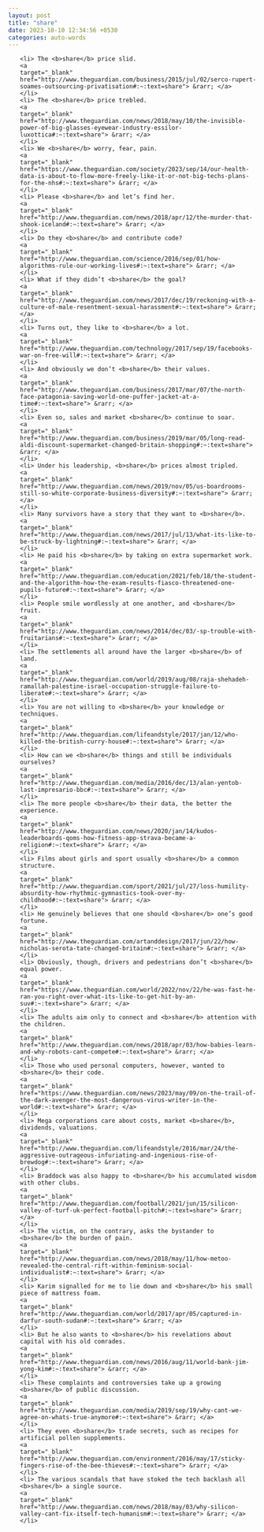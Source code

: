 ```yaml
---
layout: post
title: "share"
date: 2023-10-10 12:34:56 +0530
categories: auto-words
---
```

<ol>

    <li> The <b>share</b> price slid.
    <a 
    target="_blank" 
    href="http://www.theguardian.com/business/2015/jul/02/serco-rupert-soames-outsourcing-privatisation#:~:text=share"> &rarr; </a>
    </li>
    <li> The <b>share</b> price trebled.
    <a 
    target="_blank" 
    href="http://www.theguardian.com/news/2018/may/10/the-invisible-power-of-big-glasses-eyewear-industry-essilor-luxottica#:~:text=share"> &rarr; </a>
    </li>
    <li> We <b>share</b> worry, fear, pain.
    <a 
    target="_blank" 
    href="https://www.theguardian.com/society/2023/sep/14/our-health-data-is-about-to-flow-more-freely-like-it-or-not-big-techs-plans-for-the-nhs#:~:text=share"> &rarr; </a>
    </li>
    <li> Please <b>share</b> and let’s find her.
    <a 
    target="_blank" 
    href="http://www.theguardian.com/news/2018/apr/12/the-murder-that-shook-iceland#:~:text=share"> &rarr; </a>
    </li>
    <li> Do they <b>share</b> and contribute code?
    <a 
    target="_blank" 
    href="http://www.theguardian.com/science/2016/sep/01/how-algorithms-rule-our-working-lives#:~:text=share"> &rarr; </a>
    </li>
    <li> What if they didn’t <b>share</b> the goal?
    <a 
    target="_blank" 
    href="http://www.theguardian.com/news/2017/dec/19/reckoning-with-a-culture-of-male-resentment-sexual-harassment#:~:text=share"> &rarr; </a>
    </li>
    <li> Turns out, they like to <b>share</b> a lot.
    <a 
    target="_blank" 
    href="http://www.theguardian.com/technology/2017/sep/19/facebooks-war-on-free-will#:~:text=share"> &rarr; </a>
    </li>
    <li> And obviously we don’t <b>share</b> their values.
    <a 
    target="_blank" 
    href="http://www.theguardian.com/business/2017/mar/07/the-north-face-patagonia-saving-world-one-puffer-jacket-at-a-time#:~:text=share"> &rarr; </a>
    </li>
    <li> Even so, sales and market <b>share</b> continue to soar.
    <a 
    target="_blank" 
    href="http://www.theguardian.com/business/2019/mar/05/long-read-aldi-discount-supermarket-changed-britain-shopping#:~:text=share"> &rarr; </a>
    </li>
    <li> Under his leadership, <b>share</b> prices almost tripled.
    <a 
    target="_blank" 
    href="http://www.theguardian.com/news/2019/nov/05/us-boardrooms-still-so-white-corporate-business-diversity#:~:text=share"> &rarr; </a>
    </li>
    <li> Many survivors have a story that they want to <b>share</b>.
    <a 
    target="_blank" 
    href="http://www.theguardian.com/news/2017/jul/13/what-its-like-to-be-struck-by-lightning#:~:text=share"> &rarr; </a>
    </li>
    <li> He paid his <b>share</b> by taking on extra supermarket work.
    <a 
    target="_blank" 
    href="http://www.theguardian.com/education/2021/feb/18/the-student-and-the-algorithm-how-the-exam-results-fiasco-threatened-one-pupils-future#:~:text=share"> &rarr; </a>
    </li>
    <li> People smile wordlessly at one another, and <b>share</b> fruit.
    <a 
    target="_blank" 
    href="http://www.theguardian.com/news/2014/dec/03/-sp-trouble-with-fruitarians#:~:text=share"> &rarr; </a>
    </li>
    <li> The settlements all around have the larger <b>share</b> of land.
    <a 
    target="_blank" 
    href="http://www.theguardian.com/world/2019/aug/08/raja-shehadeh-ramallah-palestine-israel-occupation-struggle-failure-to-liberate#:~:text=share"> &rarr; </a>
    </li>
    <li> You are not willing to <b>share</b> your knowledge or techniques.
    <a 
    target="_blank" 
    href="http://www.theguardian.com/lifeandstyle/2017/jan/12/who-killed-the-british-curry-house#:~:text=share"> &rarr; </a>
    </li>
    <li> How can we <b>share</b> things and still be individuals ourselves?
    <a 
    target="_blank" 
    href="http://www.theguardian.com/media/2016/dec/13/alan-yentob-last-impresario-bbc#:~:text=share"> &rarr; </a>
    </li>
    <li> The more people <b>share</b> their data, the better the experience.
    <a 
    target="_blank" 
    href="http://www.theguardian.com/news/2020/jan/14/kudos-leaderboards-qoms-how-fitness-app-strava-became-a-religion#:~:text=share"> &rarr; </a>
    </li>
    <li> Films about girls and sport usually <b>share</b> a common structure.
    <a 
    target="_blank" 
    href="http://www.theguardian.com/sport/2021/jul/27/loss-humility-absurdity-how-rhythmic-gymnastics-took-over-my-childhood#:~:text=share"> &rarr; </a>
    </li>
    <li> He genuinely believes that one should <b>share</b> one’s good fortune.
    <a 
    target="_blank" 
    href="http://www.theguardian.com/artanddesign/2017/jun/22/how-nicholas-serota-tate-changed-britain#:~:text=share"> &rarr; </a>
    </li>
    <li> Obviously, though, drivers and pedestrians don’t <b>share</b> equal power.
    <a 
    target="_blank" 
    href="https://www.theguardian.com/world/2022/nov/22/he-was-fast-he-ran-you-right-over-what-its-like-to-get-hit-by-an-suv#:~:text=share"> &rarr; </a>
    </li>
    <li> The adults aim only to connect and <b>share</b> attention with the children.
    <a 
    target="_blank" 
    href="http://www.theguardian.com/news/2018/apr/03/how-babies-learn-and-why-robots-cant-compete#:~:text=share"> &rarr; </a>
    </li>
    <li> Those who used personal computers, however, wanted to <b>share</b> their code.
    <a 
    target="_blank" 
    href="https://www.theguardian.com/news/2023/may/09/on-the-trail-of-the-dark-avenger-the-most-dangerous-virus-writer-in-the-world#:~:text=share"> &rarr; </a>
    </li>
    <li> Mega corporations care about costs, market <b>share</b>, dividends, valuations.
    <a 
    target="_blank" 
    href="http://www.theguardian.com/lifeandstyle/2016/mar/24/the-aggressive-outrageous-infuriating-and-ingenious-rise-of-brewdog#:~:text=share"> &rarr; </a>
    </li>
    <li> Braddock was also happy to <b>share</b> his accumulated wisdom with other clubs.
    <a 
    target="_blank" 
    href="http://www.theguardian.com/football/2021/jun/15/silicon-valley-of-turf-uk-perfect-football-pitch#:~:text=share"> &rarr; </a>
    </li>
    <li> The victim, on the contrary, asks the bystander to <b>share</b> the burden of pain.
    <a 
    target="_blank" 
    href="http://www.theguardian.com/news/2018/may/11/how-metoo-revealed-the-central-rift-within-feminism-social-individualist#:~:text=share"> &rarr; </a>
    </li>
    <li> Karim signalled for me to lie down and <b>share</b> his small piece of mattress foam.
    <a 
    target="_blank" 
    href="http://www.theguardian.com/world/2017/apr/05/captured-in-darfur-south-sudan#:~:text=share"> &rarr; </a>
    </li>
    <li> But he also wants to <b>share</b> his revelations about capital with his old comrades.
    <a 
    target="_blank" 
    href="http://www.theguardian.com/news/2016/aug/11/world-bank-jim-yong-kim#:~:text=share"> &rarr; </a>
    </li>
    <li> These complaints and controversies take up a growing <b>share</b> of public discussion.
    <a 
    target="_blank" 
    href="http://www.theguardian.com/media/2019/sep/19/why-cant-we-agree-on-whats-true-anymore#:~:text=share"> &rarr; </a>
    </li>
    <li> They even <b>share</b> trade secrets, such as recipes for artificial pollen supplements.
    <a 
    target="_blank" 
    href="http://www.theguardian.com/environment/2016/may/17/sticky-fingers-rise-of-the-bee-thieves#:~:text=share"> &rarr; </a>
    </li>
    <li> The various scandals that have stoked the tech backlash all <b>share</b> a single source.
    <a 
    target="_blank" 
    href="http://www.theguardian.com/news/2018/may/03/why-silicon-valley-cant-fix-itself-tech-humanism#:~:text=share"> &rarr; </a>
    </li>